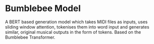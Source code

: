 # Bumblebee Model

A BERT based generation model which takes MIDI files as inputs, uses sliding window attention, tokenises them into word input and generates similar, original musical outputs in the form of tokens. Based on the Bumblebee Transformer.
